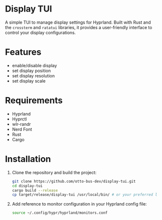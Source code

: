 # Display TUI

A simple TUI to manage display settings for Hyprland.
Built with Rust and the `crossterm` and `ratatui` libraries, it provides a user-friendly interface to control your display configurations.

# Features

- enable/disable display
- set display position
- set display resolution
- set display scale

# Requirements

- Hyprland
- Hyprctl
- wlr-randr
- Nerd Font
- Rust
- Cargo

# Installation

1. Clone the repository and build the project:
   ```bash
   git clone https://github.com/otto-bus-dev/display-tui.git
   cd display-tui
   cargo build --release
   cp target/release/display-tui /usr/local/bin/ # or your preferred location
   ```
2. Add reference to monitor configuration in your Hyprland config file:
   ```bash
   source ~/.config/hypr/hyprland/monitors.conf
   ```
